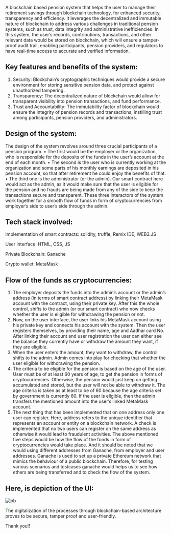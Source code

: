 A blockchain based pension system that helps the user to manage their retirement savings through blockchain technology, for enhanced security, transparency and efficiency.
It leverages the decentralized and immutable nature of blockchain to address various challenges in traditional pension systems, such as trust, data integrity and administrative inefficiencies.
In this system, the user’s records, contributions, transactions, and other relevant data would be stored on blockchain, which will ensure a tamper-proof audit trail, enabling participants, pension providers, and regulators to have real-time access to accurate and verified information.


## Key features and benefits of the system:
1)	Security: Blockchain’s cryptographic techniques would provide a secure environment for storing sensitive pension data, and protect against unauthorized tampering.
2)	Transparency: The decentralized nature of blockchain would allow for transparent visibility into pension transactions, and fund performance.
3)	Trust and Accountability: The immutability factor of blockchain would ensure the integrity of pension records and transactions, instilling trust among participants, pension providers, and administrators.



## Design of the system:
The design of the system revolves around three crucial participants of a pension program. 
•	The first would be the employer or the organization, who is responsible for the deposits of the funds in the user’s account at the end of each month. 
•	The second is the user who is currently working at the organization and some parts of his monthly earnings are deposited in his pension account, so that after retirement he could enjoy the benefits of that.
•	The third one is the administrator (or the admin). Our smart contract here would act as the admin, as it would make sure that the user is eligible for the pension and no frauds are being made from any of the side to keep the transactions secure and transparent.
These three interactors of the system work together for a smooth flow of funds in form of cryptocurrencies from employer’s side to user’s side through the admin.




## Tech stack involved:

Implementation of smart contracts: solidity, truffle, Remix IDE, WEB3.JS

User interface: HTML, CSS, JS

Private Blockchain: Ganache

Crypto wallet: MetaMask




## Flow of the funds as cryptocurrencies:
1.	The employer deposits the funds into the admin’s account or the admin’s address (in terms of smart contract address) by linking their MetaMask account with the contract, using their private key. After this the whole control, shifts to the admin (or our smart contract) who now checks whether the user is eligible for withdrawing the pension or not.
2.	Now, on the user interface, the user links his MetaMask account using his private key and connects his account with the system. Then the user registers themselves, by providing their name, age and Aadhar card No. After linking their account and user registration the user can either see the balance they currently have or withdraw the amount they want, if they are eligible.
3.	When the user enters the amount, they want to withdraw, the control shifts to the admin. Admin comes into play for checking that whether the user eligible for withdrawing the pension. 
4.	The criteria to be eligible for the pension is based on the age of the user. User must be of at least 60 years of age, to get the pension in forms of cryptocurrencies. Otherwise, the pension would just keep on getting accumulated and stored, but the user will not be able to withdraw it. The age criteria is taken as at least to be of 60 because the age criteria set by government is currently 60. If the user is eligible, then the admin transfers the mentioned amount into the user’s linked MetaMask account.
5.	The next thing that has been implemented that on one address only one user can register. Here, address refers to the unique identifier that represents an account or entity on a blockchain network. A check is implemented that no two users can register on the same address as otherwise it would lead to fraudulent activities.
The above mentioned five steps would be how the flow of the funds in form of cryptocurrencies would take place. And it should be noted that we would using different addresses from Ganache, from employer and user addresses. Ganache is used to set up a private Ethereum network that mimics the behaviour of a public blockchain. Therefore, for testing various scenarios and testcases ganache would helps us to see how ethers are being transferred and to check the flow of the system.




## Here, is depiction of the UI:

![pb](https://user-images.githubusercontent.com/85565783/236746809-a7d02f29-e9aa-438e-9694-c0d53d74749c.png)


The digitalization of the processes through blockchain-based architecture proves to be secure, tamper proof and user-friendly.

Thank you!!



























